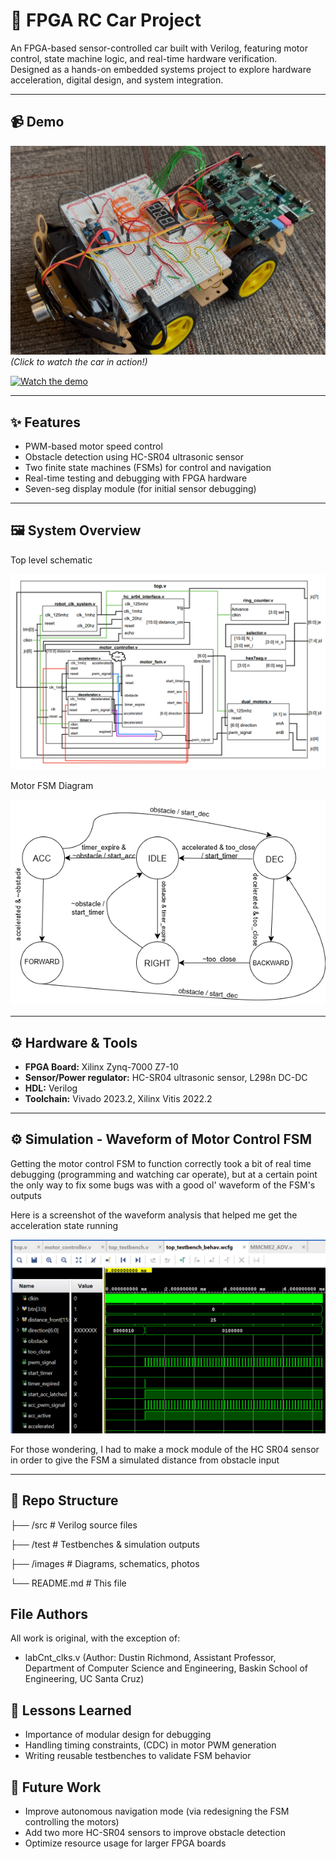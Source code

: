 # 🚗 FPGA RC Car Project

An FPGA-based sensor-controlled car built with Verilog, featuring motor control, state machine logic, and real-time hardware verification.  
Designed as a hands-on embedded systems project to explore hardware acceleration, digital design, and system integration.

---

## 📹 Demo
[![Watch the demo](images/rc_car.jpeg)]([https://youtu.be/your-demo-link](https://youtu.be/32earwF3ing?si=-XIod6FcqlqLWWrB))  
*(Click to watch the car in action!)*

[![Watch the demo](https://img.youtube.com/vi/32earwF3ing/0.jpg)](https://youtu.be/32earwF3ing?si=-XIod6FcqlqLWWrB)

---

## ✨ Features
- PWM-based motor speed control
- Obstacle detection using HC-SR04 ultrasonic sensor
- Two finite state machines (FSMs) for control and navigation
- Real-time testing and debugging with FPGA hardware
- Seven-seg display module (for initial sensor debugging)

---

## 🖼️ System Overview
Top level schematic

![Top Level Diagram](images/system_block_diagram.PNG)


Motor FSM Diagram

![Motor FSM Diagram](images/Motor_FSM_Diagram.png)

---

## ⚙️ Hardware & Tools
- **FPGA Board:** Xilinx Zynq-7000 Z7-10
- **Sensor/Power regulator:** HC-SR04 ultrasonic sensor, L298n DC-DC
- **HDL:** Verilog
- **Toolchain:** Vivado 2023.2, Xilinx Vitis 2022.2

---

## ⚙️ Simulation - Waveform of Motor Control FSM
Getting the motor control FSM to function correctly took a bit of real time debugging (programming and watching car operate), 
but at a certain point the only way to fix some bugs was with a good ol' waveform of the FSM's outputs

Here is a screenshot of the waveform analysis that helped me get the acceleration state running

![Waveform](images/waveform.png)

For those wondering, I had to make a mock module of the HC SR04 sensor in order to give the FSM a simulated distance from obstacle input

---

## 📂 Repo Structure
├── /src # Verilog source files

├── /test # Testbenches & simulation outputs

├── /images # Diagrams, schematics, photos

└── README.md # This file

## File Authors
All work is original, with the exception of:
- labCnt_clks.v (Author: Dustin Richmond, Assistant Professor, Department of Computer Science and Engineering, Baskin School of Engineering, UC Santa Cruz)

## 🧩 Lessons Learned
- Importance of modular design for debugging
- Handling timing constraints, (CDC) in motor PWM generation
- Writing reusable testbenches to validate FSM behavior

## 🔮 Future Work
- Improve autonomous navigation mode (via redesigning the FSM controlling the motors)
- Add two more HC-SR04 sensors to improve obstacle detection
- Optimize resource usage for larger FPGA boards
